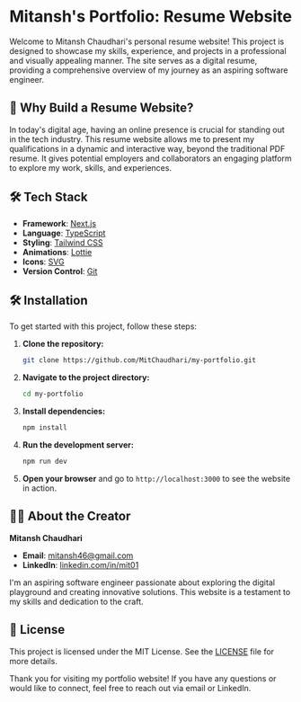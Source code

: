 # Mitansh's Portfolio: Resume Website 

Welcome to Mitansh Chaudhari's personal resume website! This project is designed to showcase my skills, experience, and projects in a professional and visually appealing manner. The site serves as a digital resume, providing a comprehensive overview of my journey as an aspiring software engineer.

## 🌟 Why Build a Resume Website?

In today's digital age, having an online presence is crucial for standing out in the tech industry. This resume website allows me to present my qualifications in a dynamic and interactive way, beyond the traditional PDF resume. It gives potential employers and collaborators an engaging platform to explore my work, skills, and experiences.

## 🛠️ Tech Stack

- **Framework**: [Next.js](https://nextjs.org/)
- **Language**: [TypeScript](https://www.typescriptlang.org/)
- **Styling**: [Tailwind CSS](https://tailwindcss.com/)
- **Animations**: [Lottie](https://airbnb.io/lottie/)
- **Icons**: [SVG](https://developer.mozilla.org/en-US/docs/Web/SVG)
- **Version Control**: [Git](https://git-scm.com/)

## 🛠️ Installation

To get started with this project, follow these steps:

1. **Clone the repository:**

   ```bash
   git clone https://github.com/MitChaudhari/my-portfolio.git
   ```

2. **Navigate to the project directory:**

   ```bash
   cd my-portfolio
   ```

3. **Install dependencies:**

   ```bash
   npm install
   ```

4. **Run the development server:**

   ```bash
   npm run dev
   ```

5. **Open your browser** and go to `http://localhost:3000` to see the website in action.

## 👨‍💻 About the Creator

**Mitansh Chaudhari**

- **Email**: [mitansh46@gmail.com](mailto:mitansh46@gmail.com)
- **LinkedIn**: [linkedin.com/in/mit01](https://www.linkedin.com/in/mit01/)

I'm an aspiring software engineer passionate about exploring the digital playground and creating innovative solutions. This website is a testament to my skills and dedication to the craft.

## 📄 License

This project is licensed under the MIT License. See the [LICENSE](LICENSE) file for more details.

Thank you for visiting my portfolio website! If you have any questions or would like to connect, feel free to reach out via email or LinkedIn.
